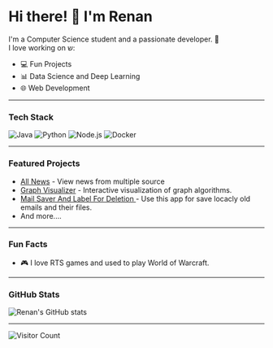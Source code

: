 # Hi there! 👋 I'm Renan

I'm a Computer Science student and a passionate developer. 🚀  
I love working on ש:  
- 💻 Fun Projects
- 📊 Data Science and Deep Learning  
- 🌐 Web Development  

---

### Tech Stack  
![Java](https://img.shields.io/badge/Java-ED8B00?style=for-the-badge&logo=java&logoColor=white)  ![Python](https://img.shields.io/badge/Python-3776AB?style=for-the-badge&logo=python&logoColor=white)  ![Node.js](https://img.shields.io/badge/Node.js-339933?style=for-the-badge&logo=nodedotjs&logoColor=white)  ![Docker](https://img.shields.io/badge/Docker-2496ED?style=for-the-badge&logo=docker&logoColor=white)  

---

### Featured Projects  
- [All News](https://renanbazinin.github.io/allNews/public/index.html) - View news from multiple source
- [Graph Visualizer](https://renanbazinin.github.io/Graphs-For-Algorithms/) - Interactive visualization of graph algorithms.
- [Mail Saver And Label For Deletion  ](https://github.com/renanbazinin/MailSaver-Bot) - Use this app for save locacly old emails and their files.
- And more....
---

### Fun Facts  
- 🎮 I love RTS games and used to play World of Warcraft.  

---

### GitHub Stats  
![Renan's GitHub stats](https://github-readme-stats.vercel.app/api?username=renanbazinin&show_icons=true&theme=radical&hide_rank=true)  

---

![Visitor Count](https://komarev.com/ghpvc/?username=renanbazinin&color=green)  
